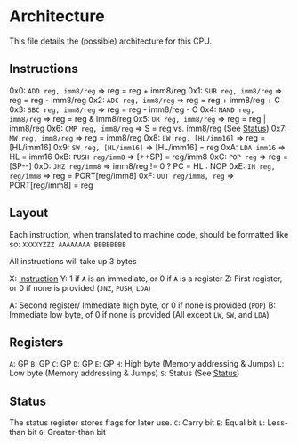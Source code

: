 # Architecture

This file details the (possible) architecture for this CPU.

## Instructions
0x0: `ADD reg, imm8/reg`  => reg = reg + imm8/reg
0x1: `SUB reg, imm8/reg`  => reg = reg - imm8/reg
0x2: `ADC reg, imm8/reg`  => reg = reg + imm8/reg + C
0x3: `SBC reg, imm8/reg`  => reg = reg - imm8/reg - C
0x4: `NAND reg, imm8/reg` => reg = reg & imm8/reg
0x5: `OR reg, imm8/reg`   => reg = reg | imm8/reg
0x6: `CMP reg, imm8/reg`  => S = reg vs. imm8/reg (See [Status](#status))
0x7: `MW reg, imm8/reg`   => reg = imm8/reg
0x8: `LW reg, [HL/imm16]` => reg = [HL/imm16] 
0x9: `SW reg, [HL/imm16]` => [HL/imm16] = reg
0xA: `LDA imm16`          => HL = imm16
0xB: `PUSH reg/imm8`      => [++SP] = reg/imm8
0xC: `POP reg`            => reg = [SP--]
0xD: `JNZ reg/imm8`       => imm8/reg != 0 ? PC = HL : NOP
0xE: `IN reg, reg/imm8`   => reg = PORT[reg/imm8]
0xF: `OUT reg/imm8, reg`  => PORT[reg/imm8] = reg 

## Layout
Each instruction, when translated to machine code, should be formatted like so: `XXXXYZZZ AAAAAAAA BBBBBBBB`

All instructions will take up 3 bytes

X: [Instruction](#instructions)
Y: 1 if `A` is an immediate, or 0 if `A` is a register
Z: First register, or 0 if none is provided (`JNZ`, `PUSH`, `LDA`)

A: Second register/ Immediate high byte, or 0 if none is provided (`POP`)
B: Immediate low byte, of 0 if none is provided (All except `LW`, `SW`, and `LDA`)

## Registers
`A`: GP
`B`: GP
`C`: GP
`D`: GP
`E`: GP
`H`: High byte (Memory addressing & Jumps)
`L`: Low byte (Memory addressing & Jumps)
`S`: Status (See [Status](#status))

## Status

The status register stores flags for later use.
`C`: Carry bit
`E`: Equal bit
`L`: Less-than bit
`G`: Greater-than bit
